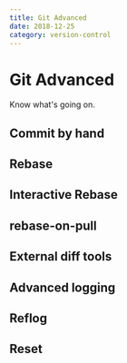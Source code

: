 ```yaml
---
title: Git Advanced
date: 2018-12-25
category: version-control
---
```


# Git Advanced

Know what's going on.

## Commit by hand

## Rebase

## Interactive Rebase

## rebase-on-pull

## External diff tools

## Advanced logging

## Reflog

## Reset
